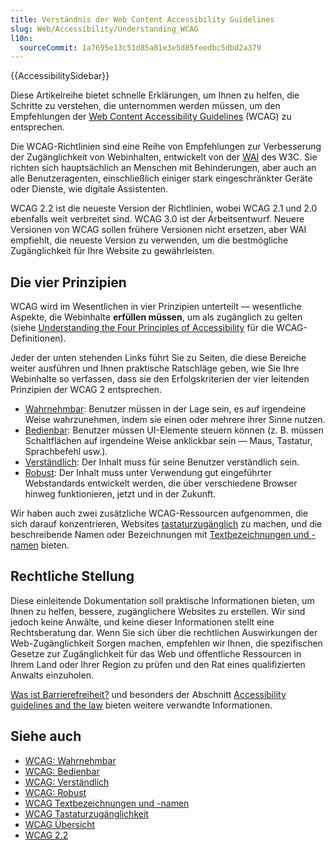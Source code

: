 ```yaml
---
title: Verständnis der Web Content Accessibility Guidelines
slug: Web/Accessibility/Understanding_WCAG
l10n:
  sourceCommit: 1a7695e13c51d85a81e3e5d85feedbc5dbd2a379
---
```


{{AccessibilitySidebar}}

Diese Artikelreihe bietet schnelle Erklärungen, um Ihnen zu helfen, die Schritte zu verstehen, die unternommen werden müssen, um den Empfehlungen der [Web Content Accessibility Guidelines](/de/docs/Glossary/WCAG) (WCAG) zu entsprechen.

Die WCAG-Richtlinien sind eine Reihe von Empfehlungen zur Verbesserung der Zugänglichkeit von Webinhalten, entwickelt von der [WAI](/de/docs/Glossary/WAI) des W3C. Sie richten sich hauptsächlich an Menschen mit Behinderungen, aber auch an alle Benutzeragenten, einschließlich einiger stark eingeschränkter Geräte oder Dienste, wie digitale Assistenten.

WCAG 2.2 ist die neueste Version der Richtlinien, wobei WCAG 2.1 und 2.0 ebenfalls weit verbreitet sind. WCAG 3.0 ist der Arbeitsentwurf. Neuere Versionen von WCAG sollen frühere Versionen nicht ersetzen, aber WAI empfiehlt, die neueste Version zu verwenden, um die bestmögliche Zugänglichkeit für Ihre Website zu gewährleisten.

## Die vier Prinzipien

WCAG wird im Wesentlichen in vier Prinzipien unterteilt — wesentliche Aspekte, die Webinhalte **erfüllen müssen**, um als zugänglich zu gelten (siehe [Understanding the Four Principles of Accessibility](https://www.w3.org/WAI/WCAG22/Understanding/intro#understanding-the-four-principles-of-accessibility) für die WCAG-Definitionen).

Jeder der unten stehenden Links führt Sie zu Seiten, die diese Bereiche weiter ausführen und Ihnen praktische Ratschläge geben, wie Sie Ihre Webinhalte so verfassen, dass sie den Erfolgskriterien der vier leitenden Prinzipien der WCAG 2 entsprechen.

- [Wahrnehmbar](/de/docs/Web/Accessibility/Understanding_WCAG/Perceivable): Benutzer müssen in der Lage sein, es auf irgendeine Weise wahrzunehmen, indem sie einen oder mehrere ihrer Sinne nutzen.
- [Bedienbar](/de/docs/Web/Accessibility/Understanding_WCAG/Operable): Benutzer müssen UI-Elemente steuern können (z. B. müssen Schaltflächen auf irgendeine Weise anklickbar sein — Maus, Tastatur, Sprachbefehl usw.).
- [Verständlich](/de/docs/Web/Accessibility/Understanding_WCAG/Understandable): Der Inhalt muss für seine Benutzer verständlich sein.
- [Robust](/de/docs/Web/Accessibility/Understanding_WCAG/Robust): Der Inhalt muss unter Verwendung gut eingeführter Webstandards entwickelt werden, die über verschiedene Browser hinweg funktionieren, jetzt und in der Zukunft.

Wir haben auch zwei zusätzliche WCAG-Ressourcen aufgenommen, die sich darauf konzentrieren, Websites [tastaturzugänglich](/de/docs/Web/Accessibility/Understanding_WCAG/Keyboard) zu machen, und die beschreibende Namen oder Bezeichnungen mit [Textbezeichnungen und -namen](/de/docs/Web/Accessibility/Understanding_WCAG/Text_labels_and_names) bieten.

## Rechtliche Stellung

Diese einleitende Dokumentation soll praktische Informationen bieten, um Ihnen zu helfen, bessere, zugänglichere Websites zu erstellen. Wir sind jedoch keine Anwälte, und keine dieser Informationen stellt eine Rechtsberatung dar. Wenn Sie sich über die rechtlichen Auswirkungen der Web-Zugänglichkeit Sorgen machen, empfehlen wir Ihnen, die spezifischen Gesetze zur Zugänglichkeit für das Web und öffentliche Ressourcen in Ihrem Land oder Ihrer Region zu prüfen und den Rat eines qualifizierten Anwalts einzuholen.

[Was ist Barrierefreiheit?](/de/docs/Learn/Accessibility/What_is_accessibility) und besonders der Abschnitt [Accessibility guidelines and the law](/de/docs/Learn/Accessibility/What_is_accessibility#accessibility_guidelines_and_the_law) bieten weitere verwandte Informationen.

## Siehe auch

- [WCAG: Wahrnehmbar](/de/docs/Web/Accessibility/Understanding_WCAG/Perceivable)
- [WCAG: Bedienbar](/de/docs/Web/Accessibility/Understanding_WCAG/Operable)
- [WCAG: Verständlich](/de/docs/Web/Accessibility/Understanding_WCAG/Understandable)
- [WCAG: Robust](/de/docs/Web/Accessibility/Understanding_WCAG/Robust)
- [WCAG Textbezeichnungen und -namen](/de/docs/Web/Accessibility/Understanding_WCAG/Text_labels_and_names)
- [WCAG Tastaturzugänglichkeit](/de/docs/Web/Accessibility/Understanding_WCAG/Keyboard)
- [WCAG Übersicht](https://www.w3.org/WAI/standards-guidelines/wcag/)
- [WCAG 2.2](https://www.w3.org/TR/WCAG22/)
